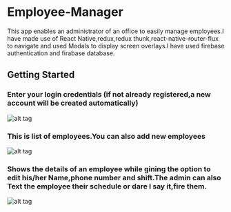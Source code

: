 # Employee-Manager
This app enables an administrator of an office to easily manage employees.I have made use of React Native,redux,redux thunk,react-native-router-flux to navigate and used Modals to display screen overlays.I have used firebase authentication and firabase database.
## Getting Started
### Enter your login credentials (if not already registered,a new account will be created automatically)
![alt tag](https://image.ibb.co/ePaG7S/1.jpg "Enter your login credentials")
### This is list of employees.You can also add new employees
![alt tag](https://image.ibb.co/bHrZu7/2.jpg "This is list of employees.You can also add new employees")
### Shows the details of an employee while gining the option to edit his/her Name,phone number and shift.The admin can also Text the employee their schedule or dare I say it,fire them.
![alt tag](https://image.ibb.co/cS4Xgn/3.jpg "Shows the details of an employee while gining the option to edit his/her Name,phone number and shift.The admin can also Text the employee their schedule or dare I say it fire them.")

